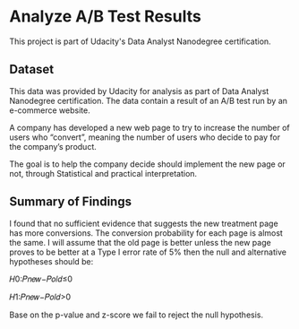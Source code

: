 # Analyze A/B Test Results

This project is part of Udacity's Data Analyst Nanodegree certification.

## Dataset

This data was provided by Udacity for analysis as part of Data Analyst Nanodegree certification.
The data contain a result of an A/B test run by an e-commerce website.

A company has developed a new web page to try to increase the number of users who “convert”, meaning the number of users who decide to pay for the company’s product.

The goal is to help the company decide should implement the new page or not, through Statistical and practical interpretation.


## Summary of Findings

I found that no sufficient evidence that suggests the new treatment page has more conversions. The conversion probability for each page is almost the same. I will assume that the old page is better unless the new page proves to be better at a Type I error rate of 5% then the null and alternative hypotheses should be:

 
𝐻0:𝑃𝑛𝑒𝑤−𝑃𝑜𝑙𝑑≤0

𝐻1:𝑃𝑛𝑒𝑤−𝑃𝑜𝑙𝑑>0


Base on the p-value and z-score we fail to reject the null hypothesis.
